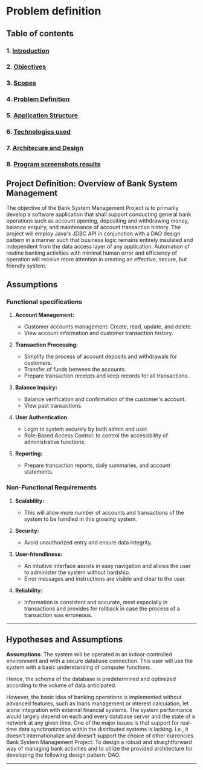 # Problem definition

## Table of contents

### 1. [Introduction](../project-report.md#1-introduction)

### 2. [Objectives](../project-report.md#objectives)

### 3. [Scopes](../project-report.md#scope)

### 4. [Problem Definition](./problem-definition.md)

### 5. [Application Structure](./system-design.md#application-structure)

### 6. [Technologies used](./system-design.md#technologies-used)

### 7. [Architecure and Design](./system-design.md#architecture-and-design)  

### 8. [Program screenshots results](./result-screenshoots.md)

## Project Definition: Overview of Bank System Management

The objective of the Bank System Management Project is to primarily develop a software application that shall support conducting general bank operations such as account opening, depositing and withdrawing money, balance enquiry, and maintenance of account transaction history. The project will employ Java's JDBC API in conjunction with a DAO design pattern in a manner such that business logic remains entirely insulated and independent from the data access layer of any application. Automation of routine banking activities with minimal human error and efficiency of operation will receive more attention in creating an effective, secure, but friendly system.  

## Assumptions

### Functional specifications

1. **Account Management:**

    - Customer accounts management: Create, read, update, and delete.
    - View account information and customer transaction history.

2. **Transaction Processing:**

    - Simplify the process of account deposits and withdrawals for customers.
    - Transfer of funds between the accounts.
    - Prepare transaction receipts and keep records for all transactions.

3. **Balance Inquiry:**

    - Balance verification and confirmation of the customer's account.
    - View past transactions.

4. **User Authentication**

    - Login to system securely by both admin and user.
    - Role-Based Access Control: to control the accessibility of administrative functions.

5. **Reporting:**

    - Prepare transaction reports, daily summaries, and account statements.

### Non-Functional Requirements

1. **Scalability:**
    - This will allow more number of accounts and transactions of the system to be handled in this growing system.

2. **Security:**
    - Avoid unauthorized entry and ensure data integrity.

3. **User-friendliness:**
    - An intuitive interface assists in easy navigation and allows the user to administer the system without hardship.
    - Error messages and instructions are visible and clear to the user.

4. **Reliability:**
    - Information is consistent and accurate, most especially in transactions and provides for rollback in case the process of a transaction was erroneous.

---

## Hypotheses and Assumptions

**Assumptions**: The system will be operated in an indoor-controlled environment and with a secure database connection. This user will use the system with a basic understanding of computer functions.

Hence, the schema of the database is predetermined and optimized according to the volume of data anticipated.

 However, the basic idea of banking operations is implemented without advanced features, such as loans management or interest calculation, let alone integration with external financial systems. The system performance would largely depend on each and every database server and the state of a network at any given time. One of the major issues is that support for real-time data synchronization within the distributed systems is lacking. I.e., it doesn't internationalize and doesn't support the choice of other currencies. Bank System Management Project: To design a robust and straightforward way of managing bank activities and to utilize the provided architecture for developing the following design pattern: DAO.

---
